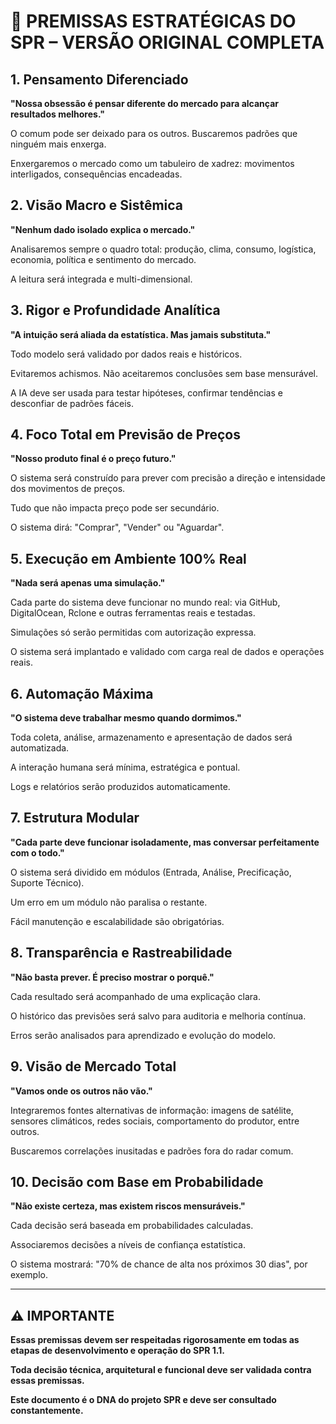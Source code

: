 # 📜 PREMISSAS ESTRATÉGICAS DO SPR – VERSÃO ORIGINAL COMPLETA

## 1. Pensamento Diferenciado
**"Nossa obsessão é pensar diferente do mercado para alcançar resultados melhores."**

O comum pode ser deixado para os outros. Buscaremos padrões que ninguém mais enxerga.

Enxergaremos o mercado como um tabuleiro de xadrez: movimentos interligados, consequências encadeadas.

## 2. Visão Macro e Sistêmica
**"Nenhum dado isolado explica o mercado."**

Analisaremos sempre o quadro total: produção, clima, consumo, logística, economia, política e sentimento do mercado.

A leitura será integrada e multi-dimensional.

## 3. Rigor e Profundidade Analítica
**"A intuição será aliada da estatística. Mas jamais substituta."**

Todo modelo será validado por dados reais e históricos.

Evitaremos achismos. Não aceitaremos conclusões sem base mensurável.

A IA deve ser usada para testar hipóteses, confirmar tendências e desconfiar de padrões fáceis.

## 4. Foco Total em Previsão de Preços
**"Nosso produto final é o preço futuro."**

O sistema será construído para prever com precisão a direção e intensidade dos movimentos de preços.

Tudo que não impacta preço pode ser secundário.

O sistema dirá: "Comprar", "Vender" ou "Aguardar".

## 5. Execução em Ambiente 100% Real
**"Nada será apenas uma simulação."**

Cada parte do sistema deve funcionar no mundo real: via GitHub, DigitalOcean, Rclone e outras ferramentas reais e testadas.

Simulações só serão permitidas com autorização expressa.

O sistema será implantado e validado com carga real de dados e operações reais.

## 6. Automação Máxima
**"O sistema deve trabalhar mesmo quando dormimos."**

Toda coleta, análise, armazenamento e apresentação de dados será automatizada.

A interação humana será mínima, estratégica e pontual.

Logs e relatórios serão produzidos automaticamente.

## 7. Estrutura Modular
**"Cada parte deve funcionar isoladamente, mas conversar perfeitamente com o todo."**

O sistema será dividido em módulos (Entrada, Análise, Precificação, Suporte Técnico).

Um erro em um módulo não paralisa o restante.

Fácil manutenção e escalabilidade são obrigatórias.

## 8. Transparência e Rastreabilidade
**"Não basta prever. É preciso mostrar o porquê."**

Cada resultado será acompanhado de uma explicação clara.

O histórico das previsões será salvo para auditoria e melhoria contínua.

Erros serão analisados para aprendizado e evolução do modelo.

## 9. Visão de Mercado Total
**"Vamos onde os outros não vão."**

Integraremos fontes alternativas de informação: imagens de satélite, sensores climáticos, redes sociais, comportamento do produtor, entre outros.

Buscaremos correlações inusitadas e padrões fora do radar comum.

## 10. Decisão com Base em Probabilidade
**"Não existe certeza, mas existem riscos mensuráveis."**

Cada decisão será baseada em probabilidades calculadas.

Associaremos decisões a níveis de confiança estatística.

O sistema mostrará: "70% de chance de alta nos próximos 30 dias", por exemplo.

---

## ⚠️ IMPORTANTE

**Essas premissas devem ser respeitadas rigorosamente em todas as etapas de desenvolvimento e operação do SPR 1.1.**

**Toda decisão técnica, arquitetural e funcional deve ser validada contra essas premissas.**

**Este documento é o DNA do projeto SPR e deve ser consultado constantemente.** 